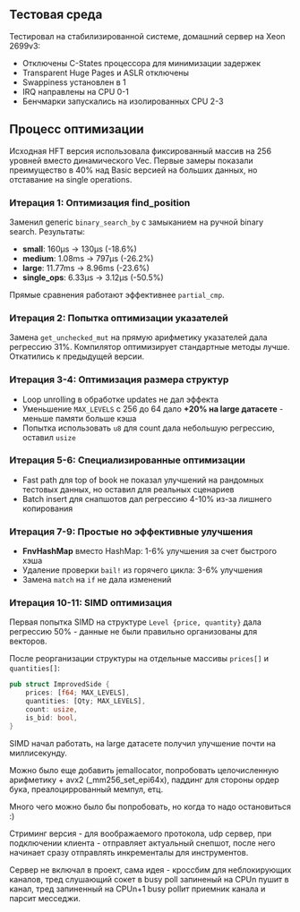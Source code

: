 ## Тестовая среда

Тестировал на стабилизированной системе, домашний сервер на Xeon 2699v3:
- Отключены C-States процессора для минимизации задержек
- Transparent Huge Pages и ASLR отключены
- Swappiness установлен в 1
- IRQ направлены на CPU 0-1
- Бенчмарки запускались на изолированных CPU 2-3

## Процесс оптимизации

Исходная HFT версия использовала фиксированный массив на 256 уровней вместо динамического Vec. Первые замеры показали преимущество в 40% над Basic версией на больших данных, но отставание на single operations.

### Итерация 1: Оптимизация find_position
Заменил generic `binary_search_by` с замыканием на ручной binary search. Результаты:
- **small**: 160µs → 130µs (-18.6%)
- **medium**: 1.08ms → 797µs (-26.2%)
- **large**: 11.77ms → 8.96ms (-23.6%)
- **single_ops**: 6.33µs → 3.12µs (-50.5%)

Прямые сравнения работают эффективнее `partial_cmp`.

### Итерация 2: Попытка оптимизации указателей
Замена `get_unchecked_mut` на прямую арифметику указателей дала регрессию 31%. Компилятор оптимизирует стандартные методы лучше. Откатились к предыдущей версии.

### Итерация 3-4: Оптимизация размера структур
- Loop unrolling в обработке updates не дал эффекта
- Уменьшение `MAX_LEVELS` с 256 до 64 дало **+20% на large датасете** - меньше памяти больше кэша
- Попытка использовать `u8` для count дала небольшую регрессию, оставил `usize`

### Итерация 5-6: Специализированные оптимизации
- Fast path для top of book не показал улучшений на рандомных тестовых данных, но оставил для реальных сценариев
- Batch insert для снапшотов дал регрессию 4-10% из-за лишнего копирования

### Итерация 7-9: Простые но эффективные улучшения
- **FnvHashMap** вместо HashMap: 1-6% улучшения за счет быстрого хэша
- Удаление проверки `bail!` из горячего цикла: 3-6% улучшения
- Замена `match` на `if` не дала изменений

### Итерация 10-11: SIMD оптимизация
Первая попытка SIMD на структуре `Level {price, quantity}` дала регрессию 50% - данные не были правильно организованы для векторов.

После реорганизации структуры на отдельные массивы `prices[]` и `quantities[]`:
```rust
pub struct ImprovedSide {
    prices: [f64; MAX_LEVELS],
    quantities: [Qty; MAX_LEVELS],
    count: usize,
    is_bid: bool,
}
```

SIMD начал работать, на large датасете получил улучшение почти на миллисекунду.

Можно было еще добавить jemallocator, попробовать целочисленную арифметику + avx2 (_mm256_set_epi64x), паддинг для стороны ордер бука, преалоциррованный мемпул, етц.

Много чего можно было бы попробовать, но когда то надо остановиться :)

Стриминг версия - для воображаемого протокола, udp сервер, при подключении клиента - отправляет актуальный снепшот, после него начинает сразу отправлять инкременталы для инструментов.

Сервер не включал в проект, сама идея - кроссбим для неблокирующих каналов, тред слушающий сокет в busy poll запиненый на CPUn пушит в канал, тред запиненный на CPUn+1 busy pollит приемник канала и парсит месседжи. 
